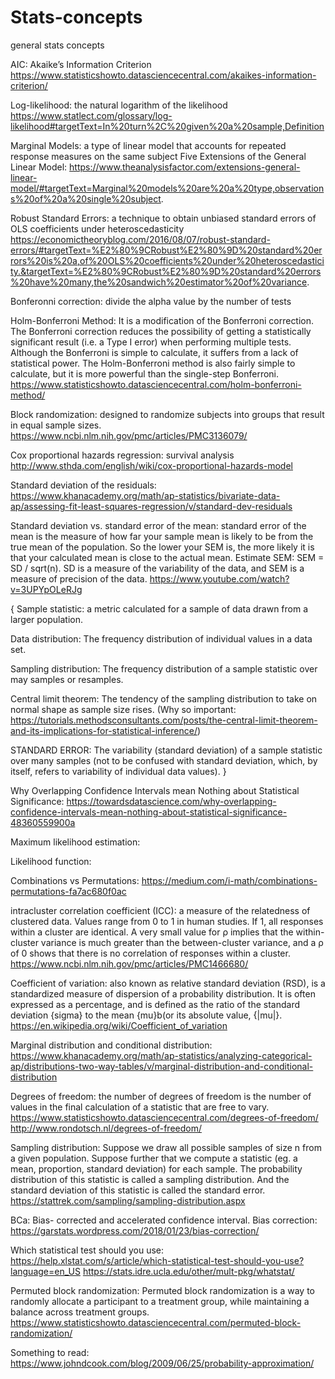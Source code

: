 # Stats-concepts
general stats concepts

AIC: Akaike’s Information Criterion
https://www.statisticshowto.datasciencecentral.com/akaikes-information-criterion/

Log-likelihood: the natural logarithm of the likelihood
https://www.statlect.com/glossary/log-likelihood#targetText=In%20turn%2C%20given%20a%20sample,Definition

Marginal Models: a type of linear model that accounts for repeated response measures on the same subject
Five Extensions of the General Linear Model: https://www.theanalysisfactor.com/extensions-general-linear-model/#targetText=Marginal%20models%20are%20a%20type,observations%20of%20a%20single%20subject.

Robust Standard Errors: a technique to obtain unbiased standard errors of OLS coefficients under heteroscedasticity
https://economictheoryblog.com/2016/08/07/robust-standard-errors/#targetText=%E2%80%9CRobust%E2%80%9D%20standard%20errors%20is%20a,of%20OLS%20coefficients%20under%20heteroscedasticity.&targetText=%E2%80%9CRobust%E2%80%9D%20standard%20errors%20have%20many,the%20sandwich%20estimator%20of%20variance.

Bonferonni correction: divide the alpha value by the number of tests

Holm-Bonferroni Method: It is a modification of the Bonferroni correction. The Bonferroni correction reduces the possibility of 
getting a statistically significant result (i.e. a Type I error) when performing multiple tests. Although the Bonferroni is 
simple to calculate, it suffers from a lack of statistical power. The Holm-Bonferroni method is also fairly simple to 
calculate, but it is more powerful than the single-step Bonferroni. https://www.statisticshowto.datasciencecentral.com/holm-bonferroni-method/

Block randomization: designed to randomize subjects into groups that result in equal sample sizes. https://www.ncbi.nlm.nih.gov/pmc/articles/PMC3136079/

Cox proportional hazards regression: survival analysis http://www.sthda.com/english/wiki/cox-proportional-hazards-model

Standard deviation of the residuals: https://www.khanacademy.org/math/ap-statistics/bivariate-data-ap/assessing-fit-least-squares-regression/v/standard-dev-residuals

Standard deviation vs. standard error of the mean: standard error of the mean is the measure of how far your sample mean is likely to be from the true mean of the population. So the lower your SEM is, the more likely it is that your calculated mean is close to the actual mean. Estimate SEM: SEM = SD / sqrt(n).
SD is a measure of the variability of the data, and SEM is a measure of precision of the data.
https://www.youtube.com/watch?v=3UPYpOLeRJg

{
Sample statistic: a metric calculated for a sample of data drawn from a larger population.

Data distribution: The frequency distribution of individual values in a data set.

Sampling distribution: The frequency distribution of a sample statistic over may samples or resamples.

Central limit theorem: The tendency of the sampling distribution to take on normal shape as sample size rises. (Why so important: https://tutorials.methodsconsultants.com/posts/the-central-limit-theorem-and-its-implications-for-statistical-inference/)

STANDARD ERROR: The variability (standard deviation) of a sample statistic over many samples (not to be confused with standard deviation, which, by itself, refers to variability of individual data values).
}

Why Overlapping Confidence Intervals mean Nothing about Statistical Significance:
https://towardsdatascience.com/why-overlapping-confidence-intervals-mean-nothing-about-statistical-significance-48360559900a

Maximum likelihood estimation: 

Likelihood function: 

Combinations vs Permutations: https://medium.com/i-math/combinations-permutations-fa7ac680f0ac

intracluster correlation coefficient (ICC): a measure of the relatedness of clustered data. Values range from 0 to 1 in human studies. If 1, all responses within a cluster are identical. A very small value for ρ implies that the within-cluster variance is much greater than the between-cluster variance, and a ρ of 0 shows that there is no correlation of responses within a cluster. 
https://www.ncbi.nlm.nih.gov/pmc/articles/PMC1466680/

Coefficient of variation: also known as relative standard deviation (RSD), is a standardized measure of dispersion of a probability distribution. It is often expressed as a percentage, and is defined as the ratio of the standard deviation {sigma} to the mean {mu}b(or its absolute value, {|mu|}.
https://en.wikipedia.org/wiki/Coefficient_of_variation

Marginal distribution and conditional distribution: https://www.khanacademy.org/math/ap-statistics/analyzing-categorical-ap/distributions-two-way-tables/v/marginal-distribution-and-conditional-distribution

Degrees of freedom: the number of degrees of freedom is the number of values in the final calculation of a statistic that are free to vary.
https://www.statisticshowto.datasciencecentral.com/degrees-of-freedom/
http://www.rondotsch.nl/degrees-of-freedom/

Sampling distribution: Suppose we draw all possible samples of size n from a given population. Suppose further that we compute a statistic (eg. a mean, proportion, standard deviation) for each sample. The probability distribution of this statistic is called a sampling distribution. And the standard deviation of this statistic is called the standard error.
https://stattrek.com/sampling/sampling-distribution.aspx

BCa: Bias- corrected and accelerated confidence interval.
Bias correction: https://garstats.wordpress.com/2018/01/23/bias-correction/

Which statistical test should you use:
https://help.xlstat.com/s/article/which-statistical-test-should-you-use?language=en_US
https://stats.idre.ucla.edu/other/mult-pkg/whatstat/


Permuted block randomization: Permuted block randomization is a way to randomly allocate a participant to a treatment group, while maintaining a balance across treatment groups. 
https://www.statisticshowto.datasciencecentral.com/permuted-block-randomization/

Something to read: https://www.johndcook.com/blog/2009/06/25/probability-approximation/
